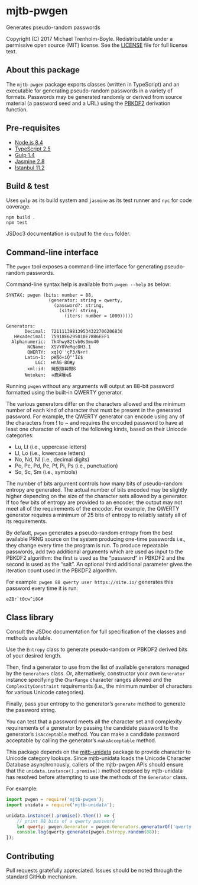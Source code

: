 # mjtb-pwgen

Generates pseudo-random passwords

Copyright (C) 2017 Michael Trenholm-Boyle. Redistributable under a
permissive open source (MIT) license. See the [LICENSE](LICENSE) file
for full license text.


## About this package

The `mjtb-pwgen` package exports classes \(written in TypeScript\) and
an executable for generating pseudo-random passwords in a variety of
formats. Passwords may be generated randomly or derived from source
material \(a password seed and a URL\) using the
[PBKDF2](https://www.ietf.org/rfc/rfc2898.txt) derivation function.


## Pre-requisites

* [Node.js 8.4](https://nodejs.org/en/)
* [TypeScript 2.5](https://www.typescriptlang.org/)
* [Gulp 1.4](https://gulpjs.com/)
* [Jasmine 2.8](https://jasmine.github.io/)
* [Istanbul 11.2](https://istanbul.js.org/)


## Build & test

Uses `gulp` as its build system and `jasmine` as its test runner and
`nyc` for code coverage.

```
npm build .
npm test
```

JSDoc3 documentation is output to the `docs` folder.


## Command-line interface

The `pwgen` tool exposes a command-line interface for generating
pseudo-random passwords.

Command-line syntax help is available from `pwgen --help` as below:

```
SYNTAX: pwgen (bits: number = 88,
                (generator: string = qwerty,
                  (password?: string,
                    (site?: string,
                      (iters: number = 1000)))))

Generators:
       Decimal:  721111398139534322706206830
   Hexadecimal:  75918E6295010E78B6EEF1
  Alphanumeric:  7k4hwy82tvb0s3mu40
        NCName:  XSVY0VeMqcOH3.1
        QWERTY:  xq}O''cP3/N+r!
       Latin-1:  pWÆõ«íÔ°'Ï£$
           LGC:  мnĂƂ·ВȎҖy
        xml:id:  䤶拫簶蘜䚑ß
       Nmtoken:  अ鹿Ả囇ቒß
```

Running `pwgen` without any arguments will output an 88-bit password
formatted using the built-in QWERTY generator.

The various generators differ on the characters allowed and the  minimum
number of each kind of character that must be present in the generated
password. For example, the QWERTY generator can encode using any of the
characters from ! to ~ and requires the encoded password to have at
least one character of each of the following kinds, based on their
Unicode categories:

*	Lu, Lt (i.e., uppercase letters)
*	Ll, Lo (i.e., lowercase letters)
*	No, Nd, Nl (i.e., decimal digits)
* 	Po, Pc, Pd, Pe, Pf, Pi, Ps (i.e., punctuation)
*	So, Sc, Sm (i.e., symbols)

The number of bits argument controls how many bits of pseudo-random
entropy are generated. The actual number of bits encoded may be slightly
higher depending on the size of the character sets allowed by a
generator. If too few bits of entropy are provided to an encoder, the
output may not meet all of the requirements of the encoder. For example,
the QWERTY generator requires a minimum of 25 bits of entropy to
reliably satisfy all of its requirements.

By default, `pwgen` generates a pseudo-random entropy from the
best available PRNG source on the system producing one-time passwords
i.e., they change every time the program is run. To produce repeatable
passwords, add two additional arguments which are used as input to
the PBKDF2 algorithm: the first is used as the “password” in PBKDF2
and the second is used as the “salt”. An optional third additional
parameter gives the iteration count used in the PBKDF2 algorithm.

For example: `pwgen 88 qwerty user https://site.io/` generates this
password every time it is run:

```
eZBr`t0cw^i8G#
```


## Class library

Consult the JSDoc documentation for full specification of the classes
and methods available.

Use the `Entropy` class to generate pseudo-random or PBKDF2 derived
bits of your desired length.

Then, find a generator to use from the list of available generators
managed by the `Generators` class. Or, alternatively, constructor
your own `Generator` instance specifying the `CharRange` character
ranges allowed and the `ComplexityConstraint` requirements \(i.e.,
the minimum number of characters for various Unicode categories\).

Finally, pass your entropy to the generator’s `generate` method to
generate the password string.

You can test that a password meets all the character set and complexity
requirements of a generator by passing the candidate password to the
generator’s `isAcceptable` method. You can make a candidate password
acceptable by calling the generator’s `makeAcceptable` method.

This package depends on the
[mjtb-unidata](https://www.npmjs.com/package/mjtb-unidata) package to
provide character to Unicode category lookups. Since mjtb-unidata loads
the Unicode Character Database asynchronously, callers of the mjtb-pwgen
APIs should ensure that the `unidata.instance().promise()` method
exposed by mjtb-unidata has resolved before attempting to use the
methods of the `Generator` class.

For example:

```javascript
import pwgen = require('mjtb-pwgen');
import unidata = require('mjtb-unidata');

unidata.instance().promise().then(() => {
	// print 88 bits of a qwerty password
	let qwerty: pwgen.Generator = pwgen.Generators.generatorOf('qwerty');
	console.log(qwerty.generate(pwgen.Entropy.random(88));
});
```


## Contributing

Pull requests gratefully appreciated. Issues should be noted through the
standard GitHub mechanism.
